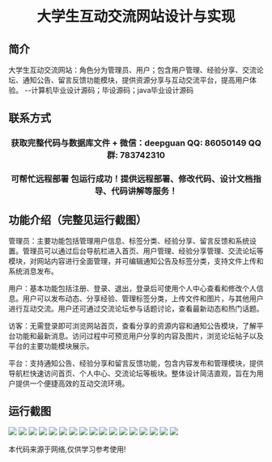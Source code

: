 <p><h1 align="center">大学生互动交流网站设计与实现</h1></p>

## 简介
大学生互动交流网站：角色分为管理员、用户；包含用户管理、经验分享、交流论坛、通知公告、留言反馈功能模块，提供资源分享与互动交流平台，提高用户体验。    --计算机毕业设计源码；毕设源码；java毕业设计源码


## 联系方式
<p><h3 align="center">获取完整代码与数据库文件 + 微信：deepguan QQ: 86050149 QQ群: 783742310</h3></p>
<p><h3 align="center">可帮忙远程部署 包运行成功！提供远程部署、修改代码、设计文档指导、代码讲解等服务！</h3></p>

## 功能介绍（完整见运行截图）
管理员：主要功能包括管理用户信息、标签分类、经验分享、留言反馈和系统设置。管理员可以通过后台导航栏进入首页、用户管理、经验分享管理、交流论坛等模块，对网站内容进行全面管理，并可编辑通知公告及标签分类，支持文件上传和系统消息发布。

用户：基本功能包括注册、登录、退出，登录后可使用个人中心查看和修改个人信息。用户可以发布动态、分享经验、管理标签分类，上传文件和图片，与其他用户进行互动交流。用户还可通过交流论坛参与话题讨论，查看最新动态和热门话题。

访客：无需登录即可浏览网站首页，查看分享的资源内容和通知公告模块，了解平台功能和最新消息。访问过程中可预览用户分享的内容及图片，浏览论坛帖子以及平台的主要功能模块展示。

平台：支持通知公告、经验分享和留言反馈功能，包含内容发布和管理模块，提供导航栏快速访问首页、个人中心、交流论坛等板块。整体设计简洁直观，旨在为用户提供一个便捷高效的互动交流环境。


## 运行截图
![](https://bs-1329754181.cos.ap-shanghai.myqcloud.com/ssm/UniversityStudentInteractionWebsite/img/001.jpg)
![](https://bs-1329754181.cos.ap-shanghai.myqcloud.com/ssm/UniversityStudentInteractionWebsite/img/002.jpg)
![](https://bs-1329754181.cos.ap-shanghai.myqcloud.com/ssm/UniversityStudentInteractionWebsite/img/003.jpg)
![](https://bs-1329754181.cos.ap-shanghai.myqcloud.com/ssm/UniversityStudentInteractionWebsite/img/004.jpg)
![](https://bs-1329754181.cos.ap-shanghai.myqcloud.com/ssm/UniversityStudentInteractionWebsite/img/005.jpg)
![](https://bs-1329754181.cos.ap-shanghai.myqcloud.com/ssm/UniversityStudentInteractionWebsite/img/006.jpg)
![](https://bs-1329754181.cos.ap-shanghai.myqcloud.com/ssm/UniversityStudentInteractionWebsite/img/007.jpg)
![](https://bs-1329754181.cos.ap-shanghai.myqcloud.com/ssm/UniversityStudentInteractionWebsite/img/008.jpg)
![](https://bs-1329754181.cos.ap-shanghai.myqcloud.com/ssm/UniversityStudentInteractionWebsite/img/009.jpg)
![](https://bs-1329754181.cos.ap-shanghai.myqcloud.com/ssm/UniversityStudentInteractionWebsite/img/010.jpg)
![](https://bs-1329754181.cos.ap-shanghai.myqcloud.com/ssm/UniversityStudentInteractionWebsite/img/011.jpg)
![](https://bs-1329754181.cos.ap-shanghai.myqcloud.com/ssm/UniversityStudentInteractionWebsite/img/012.jpg)
![](https://bs-1329754181.cos.ap-shanghai.myqcloud.com/ssm/UniversityStudentInteractionWebsite/img/013.jpg)
![](https://bs-1329754181.cos.ap-shanghai.myqcloud.com/ssm/UniversityStudentInteractionWebsite/img/014.jpg)
![](https://bs-1329754181.cos.ap-shanghai.myqcloud.com/ssm/UniversityStudentInteractionWebsite/img/015.jpg)
![](https://bs-1329754181.cos.ap-shanghai.myqcloud.com/ssm/UniversityStudentInteractionWebsite/img/016.jpg)
![](https://bs-1329754181.cos.ap-shanghai.myqcloud.com/ssm/UniversityStudentInteractionWebsite/img/017.jpg)

<p>本代码来源于网络,仅供学习参考使用!</p>
